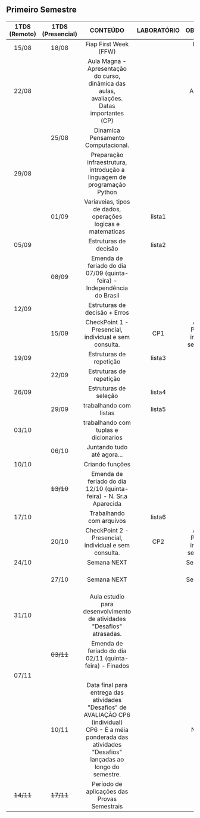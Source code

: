 ## Primeiro Semestre

| 1TDS<br>(Remoto) | 1TDS<br>(Presencial) | CONTEÚDO | LABORATÓRIO | OBSERVAÇÃO | Feriados |
|:---:|:---:|:---:|:---:|:---:|:---:|
| 15/08 | 18/08 | Fiap First Week (FFW) |  | Inicio das aulas |  |
| 22/08 |  | Aula Magna - Apresentação do curso, dinâmica das aulas, avaliações. Datas importantes (CP)  |  | Aula Magna |  |
|  | 25/08 | Dinamica Pensamento Computacional.  |  |  |  |
| 29/08 |  | Preparação infraestrutura, introdução a linguagem de programação Python |  |  |  |
|  | 01/09 | Variaveias, tipos de dados, operações logicas e matematicas  | lista1 |  |  |
| 05/09 |  | Estruturas de decisão | lista2 |  |  |
|  | <s>08/09</s> | Emenda de feriado do dia 07/09 (quinta-feira) - Independência do Brasil |  |  | 07/09 (quinta-feira) - Independência do Brasil |
| 12/09 |  | Estruturas de decisão + Erros |  |  |  |
|  | 15/09 | CheckPoint 1 - Presencial, individual e sem consulta. | CP1 | Avaliação Presencial, individual e sem consulta |  |
| 19/09 |  | Estruturas de repetição | lista3 |  |  |
|  | 22/09 | Estruturas de repetição |  |  |  |
| 26/09 |  | Estruturas de seleção | lista4 |  |  |
|  | 29/09 | trabalhando com listas | lista5 |  |  |
| 03/10 |  | trabalhando com tuplas e dicionarios |  |  |  |
|  | 06/10 | Juntando tudo até agora... |  |  |  |
| 10/10 |  | Criando funções |  |  |  |
|  | <s>13/10</s> | Emenda de feriado do dia 12/10 (quinta-feira) - N. Sr.a Aparecida |  |  | 12/10 (quinta-feira) - N. Sr.a Aparecida |
| 17/10 |  | Trabalhando com arquivos | lista6 |  |  |
|  | 20/10 | CheckPoint 2 - Presencial, individual e sem consulta. | CP2 | Avaliação Presencial, individual e sem consulta |  |
| 24/10 |  | Semana NEXT |  | Semana NEXT |  |
|  | 27/10 | Semana NEXT |  | Semana NEXT | 28/10 (sabado) - NEXT |
| 31/10 |  | Aula estudio para desenvolvimento de atividades "Desafios" atrasadas. |  |  |  |
|  | <s>03/11</s> | Emenda de feriado do dia 02/11 (quinta-feira) - Finados |  |  | 02/11 (quinta-feira) - Finados |
| 07/11 |  |  |  |  |  |
|  | 10/11 | Data final para entrega das atividades "Desafios" de AVALIAÇÃO CP6 (individual)<br>CP6 - É a méia ponderada das atividades "Desafios" lançadas ao longo do semestre. |  | NOTA CP6 |  |
| <s>14/11</s> | <s>17/11</s> | Período de aplicações das Provas Semestrais |  | Provas |  |